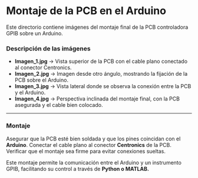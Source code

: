 # **Montaje de la PCB en el Arduino**

Este directorio contiene imágenes del montaje final de la PCB controladora GPIB sobre un Arduino.

### **Descripción de las imágenes**
- **Imagen_1.jpg** → Vista superior de la PCB con el cable plano conectado al conector Centronics.
- **Imagen_2.jpg** → Imagen desde otro ángulo, mostrando la fijación de la PCB sobre el Arduino.
- **Imagen_3.jpg** → Vista lateral donde se observa la conexión entre la PCB y el Arduino.
- **Imagen_4.jpg** → Perspectiva inclinada del montaje final, con la PCB asegurada y el cable bien colocado.

---

### **Montaje**
Asegurar que la PCB esté bien soldada y que los pines coincidan con el **Arduino**.
Conectar el cable plano al conector **Centronics** de la PCB.
Verificar que el montaje sea firme para evitar conexiones sueltas.

Este montaje permite la comunicación entre el Arduino y un instrumento GPIB, facilitando su control a través de **Python o MATLAB.**
